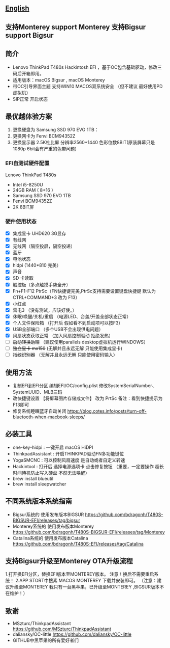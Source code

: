 ## [English](https://github.com/bdragonh/T480S-BIGSUR-EFI/blob/master/en.md)

## 支持Monterey  support Monterey  支持Bigsur  support Bigsur

## 简介

- Lenovo ThinkPad T480s Hackintosh EFI ，基于OC包含基础驱动，修改三码后开箱即用。
- 适用版本：macOS Bigsur  , macOS Monterey
- 带OC引导界面主题   支持WIN10 MACOS双系统安全 （但不建议 最好使用PD虚拟机）
- SIP正常 开启状态

## 最优越体验方案

1. 更换硬盘为 Samsung SSD 970 EVO 1TB：
2. 更换网卡为 Fenvi BCM94352Z
3. 更换显示器 2.5K杜比屏 分辨率2560*1440 色彩位数8BIT(原装屏幕只是1080p 6bit会有严重的色带问题)


### EFI自测试硬件配置

Lenovo ThinkPad T480s

- Intel i5-8250U
- 24GB RAM ( 8+16 )
- Samsung SSD 970 EVO 1TB
- Fenvi BCM94352Z
- 2K 8BIT屏

### 硬件使用状态

* [x] 集成显卡 UHD620 3G显存
* [x] 有线网
* [x] 无线网（隔空投屏，隔空投递）
* [x] 蓝牙 
* [x] 电池状态 
* [x] hidpi (1440*810 完美）
* [x] 声音
* [x] SD 卡读取
* [x] 触控板（多点触摸手势全开）
* [x] Fn+F1-F12 PtrSc（FN快捷键完美,PtrSc支持需要设置键盘快捷键 默认为CTRL+COMMAND+3 改为 F13）
* [x] 小红点
* [x] 雷电3 （没有测试，应该好使。）
* [x] 休眠/唤醒/关机/重启 （电源LED、合盖/开盖全部状态正常）
* [x] 个人文件保险箱 （打开后 假如看不到启动项可以按F3）
* [x] USB全部端口 （多个USB不会出现供电问题）
* [x] 风扇状态获取正常 （加入风扇控制驱动 拒绝发热）
* [ ] ~~启动转换助理~~ （建议使用parallels desktop虚拟机运行WINDOWS）
* [ ] ~~独立显卡 mx150~~ (无解并且永远无解 只能使用集成显卡)
* [ ] ~~指纹识别器~~ （无解并且永远无解 只能使用密码输入）

## 使用方法

- 复制EFI到EFI分区 编辑EFI/OC/config.plist 修改SystemSerialNumber、SystemUUID、MLB三码
- 改快捷键设置  【将屏幕图片存储成文件】 改为 PrtSc 备注：看到快捷提示为F13即可 
- 修复系统睡眠蓝牙自动关闭 https://blog.cotes.info/posts/turn-off-bluetooth-when-macbook-sleeps/

## 必装工具 

- one-key-hidpi : 一键开启 macOS HiDPI
- ThinkpadAssistant : 开启THINKPAD驱动FN多功能键位
- YogaSMCNC : 可以控制风扇速度 是自动或者自定义转速
- Hackintool : 打开后 选择电源选项卡 点击修复按钮 （重要，一定要操作 超长时间待机防止写入硬盘 不然无法唤醒）
- brew install blueutil 
- brew install sleepwatcher
 
## 不同系统版本系统指南

- Bigsur系统的 使用发布版本BIGSUR https://github.com/bdragonh/T480S-BIGSUR-EFI/releases/tag/bigsur
- Monterey系统的 使用发布版本Monterey https://github.com/bdragonh/T480S-BIGSUR-EFI/releases/tag/Monterey
- Catalina系统的 使用发布版本Catalina https://github.com/bdragonh/T480S-EFI/releases/tag/Catalina

## 支持Bigsur升级至Monterey OTA升级流程

1.打开换EFI分区，替换EFI版本至MONTEREY版本。 注意！换后不需要重启系统！
2.APP STORT中搜素 MACOS MONTEREY 下载并安装即可。
（注意：建议升级至MONTEREY 我只有一台黑苹果，已升级至MONTEREY ,BIGSUR版本不在维护！）

## 致谢

- MSzturc/ThinkpadAssistant https://github.com/MSzturc/ThinkpadAssistant
- daliansky/OC-little https://github.com/daliansky/OC-little
- GITHUB中黑苹果的所有爱好者们
